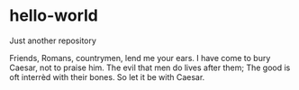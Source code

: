 # hello-world
Just another repository

Friends, Romans, countrymen, lend me your ears.
I have come to bury Caesar, not to praise him.
The evil that men do lives after them;
The good is oft interrèd with their bones.
So let it be with Caesar. 

